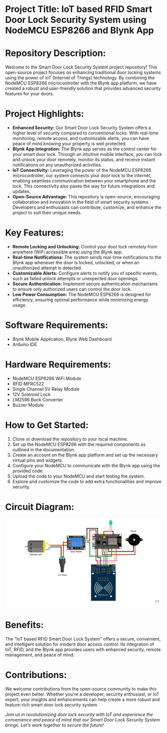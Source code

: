 # Project Title: IoT based RFID Smart Door Lock Security System using NodeMCU ESP8266 and Blynk App

# Repository Description:
Welcome to the Smart Door Lock Security System project repository! This open-source project focuses on enhancing traditional door locking systems using the power of IoT (Internet of Things) technology. By combining the NodeMCU ESP8266 microcontroller with the Blynk app platform, we have created a robust and user-friendly solution that provides advanced security features for your doors.

# Project Highlights:
- **Enhanced Security:** Our Smart Door Lock Security System offers a higher level of security compared to conventional locks. With real-time monitoring, remote access, and customizable alerts, you can have peace of mind knowing your property is well protected.
- **Blynk App Integration:** The Blynk app serves as the control center for your smart door lock. Through an intuitive mobile interface, you can lock and unlock your door remotely, monitor its status, and receive instant notifications on any unauthorized activities.
-  **IoT Connectivity:** Leveraging the power of the NodeMCU ESP8266 microcontroller, our system connects your door lock to the internet, enabling seamless communication between your smartphone and the lock. This connectivity also paves the way for future integrations and updates.
-  **Open-Source Advantage:** This repository is open-source, encouraging collaboration and innovation in the field of smart security systems. Developers and enthusiasts can contribute, customize, and enhance the project to suit their unique needs.

# Key Features:
- **Remote Locking and Unlocking:** Control your door lock remotely from anywhere (WiFi accessible area) using the Blynk app.
- **Real-time Notifications:** The system sends real-time notifications to the Blynk app whenever the door is locked, unlocked, or when an unauthorized attempt is detected.
- **Customizable Alerts:** Configure alerts to notify you of specific events, such as failed unlock attempts or unexpected door openings.
- **Secure Authentication:** Implement secure authentication mechanisms to ensure only authorized users can control the door lock.
- **Low Power Consumption:** The NodeMCU ESP8266 is designed for efficiency, ensuring optimal performance while minimizing energy usage.

# Software Requirements:
- Blynk Mobile Application, Blynk Web Dashboard
- Arduino IDE

# Hardware Requirements:
- NodeMCU ESP8266 WiFi Module
- RFID MFRC522
- Single Channel 5V Relay Module
- 12V Solenoid Lock
- LM2596 Buck Converter
- Buzzer Module
  
# How to Get Started:
1. Clone or download the repository to your local machine.
2. Set up the NodeMCU ESP8266 with the required components as outlined in the documentation.
3. Create an account on the Blynk app platform and set up the necessary virtual pins and widgets.
4. Configure your NodeMCU to communicate with the Blynk app using the provided code.
5. Upload the code to your NodeMCU and start testing the system.
6. Explore and customize the code to add extra functionalities and improve security.

# Circuit Diagram:
![GitHub Logo](https://github.com/raunakmallick18/IOT_Major_Project/blob/main/Circuit%20Diagram.png)

# Benefits:
The "IoT based RFID Smart Door Lock System" offers a secure, convenient, and intelligent solution for modern door access control. Its integration of IoT, RFID, and the Blynk app provides users with enhanced security, remote management, and peace of mind.

# Contributions:
We welcome contributions from the open-source community to make this project even better. Whether you're a developer, security enthusiast, or IoT expert, your insights and enhancements can help create a more robust and feature-rich smart door lock security system.

*Join us in revolutionizing door lock security with IoT and experience the convenience and peace of mind that our Smart Door Lock Security System brings. Let's work together to secure the future!*
